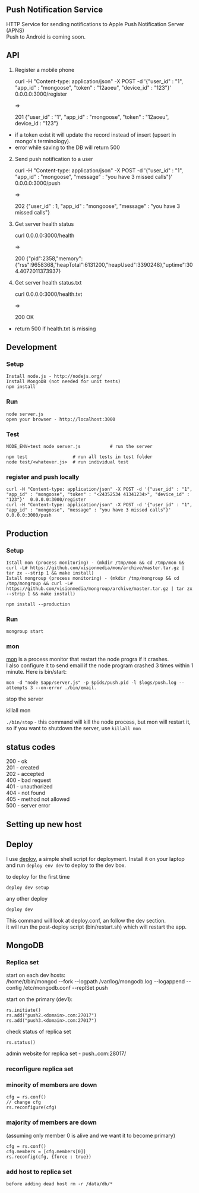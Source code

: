 ## Push Notification Service
HTTP Service for sending notifications to Apple Push Notification Server (APNS)  
Push to Android is coming soon.

## API
1) Register a mobile phone

    curl -H "Content-type: application/json" -X POST -d '{"user_id" : "1", "app_id" : "mongoose", "token" : "12aoeu", "device_id" : "123"}' 0.0.0.0:3000/register

    =>

    201
    {"user_id" : "1", "app_id" : "mongoose", "token" : "12aoeu", device_id : "123"}

* if a token exist it will update the record instead of insert (upsert in mongo's terminology).  
* error while saving to the DB will return 500

2) Send push notification to a user

    curl -H "Content-type: application/json" -X POST -d '{"user_id" : "1", "app_id" : "mongoose", "message" : "you have 3 missed calls"}'  0.0.0.0:3000/push

    =>

    202
    {"user_id" : 1, "app_id" : "mongoose", "message" : "you have 3 missed calls"}

3) Get server health status

    curl 0.0.0.0:3000/health

    =>

    200
    {"pid":2358,"memory":{"rss":9658368,"heapTotal":6131200,"heapUsed":3390248},"uptime":304.4072011373937}


4) Get server health status.txt

    curl 0.0.0.0:3000/health.txt

    =>

    200
     OK  

* return 500 if health.txt is missing

## Development 

### Setup
    Install node.js - http://nodejs.org/
    Install MongoDB (not needed for unit tests)
    npm install

### Run
    node server.js
    open your browser - http://localhost:3000

### Test
    NODE_ENV=test node server.js           # run the server

    npm test                 # run all tests in test folder
    node test/<whatever.js>  # run individual test

### register and push locally

    curl -H "Content-type: application/json" -X POST -d '{"user_id" : "1", "app_id" : "mongoose", "token" : "<24352534 41341234>", "device_id" : "123"}'  0.0.0.0:3000/register
    curl -H "Content-type: application/json" -X POST -d '{"user_id" : "1", "app_id" : "mongoose", "message" : "you have 3 missed calls"}'  0.0.0.0:3000/push

## Production

### Setup
    Istall mon (process monitoring) - (mkdir /tmp/mon && cd /tmp/mon && curl -L# https://github.com/visionmedia/mon/archive/master.tar.gz | tar zx --strip 1 && make install)
    Istall mongroup (process monitoring) - (mkdir /tmp/mongroup && cd /tmp/mongroup && curl -L# https://github.com/visionmedia/mongroup/archive/master.tar.gz | tar zx --strip 1 && make install)

    npm install --production

### Run

    mongroup start

### mon

[mon](https://github.com/visionmedia/mon) is a process monitor that restart the node progra if it crashes.  
I also configure it to send email if the node program crashed 3 times within 1 minute. Here is bin/start:

    mon -d "node $app/server.js" -p $pids/push.pid -l $logs/push.log --attempts 3 --on-error ./bin/email.

stop the server
  
  killall mon

`./bin/stop` - this command will kill the node process, but mon will restart it, so if you want to shutdown the server, use `killall mon`

## status codes

200 - ok  
201 - created  
202 - accepted  
400 - bad request  
401 - unauthorized  
404 - not found  
405 - method not allowed  
500 - server error  

## Setting up new host


## Deploy

I use [deploy](https://github.com/visionmedia/deploy), a simple shell script for deployment.
Install it on your laptop and run `deploy env dev` to deploy to the dev box.  

to deploy for the first time

    deploy dev setup

any other deploy

    deploy dev

This command will look at deploy.conf, an follow the dev section.  
it will run the post-deploy script (bin/restart.sh) which will restart the app.

## MongoDB

### Replica set

start on each dev hosts:  
    /home/t/bin/mongod --fork --logpath /var/log/mongodb.log --logappend --config /etc/mongodb.conf --replSet push

start on the primary (dev1):  

    rs.initiate()
    rs.add("push2.<domain>.com:27017")
    rs.add("push3.<domain>.com:27017")

check status of replica set

    rs.status()

admin website for replica set - push.<domain>.com:28017/

### reconfigure replica set

### minority of members are down

    cfg = rs.conf()
    // change cfg
    rs.reconfigure(cfg)

### majority of members are down
(assuming only member 0 is alive and we want it to become primary)

    cfg = rs.conf()
    cfg.members = [cfg.members[0]]
    rs.reconfig(cfg, {force : true})

### add host to replica set

    before adding dead host rm -r /data/db/*
